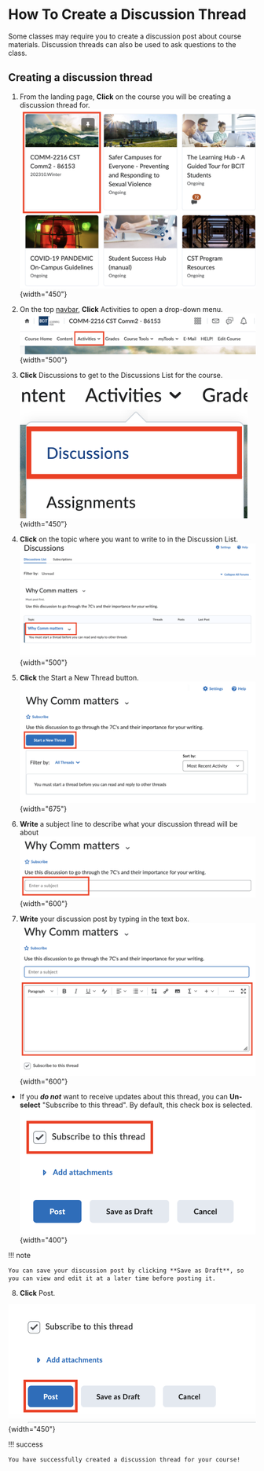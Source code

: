 # How To Create a Discussion Thread

Some classes may require you to create a discussion post about course materials. Discussion threads can also be used to ask questions to the class.

## Creating a discussion thread

1. From the landing page, **Click** on the course you will be creating a discussion thread for.
![Selecting a course from the landing page](\photos\discussion\course-select.png){width="450"}

2. On the top [navbar](glossary.md), **Click** Activities to open a drop-down menu.
![Navbar in the course](\photos\discussion\navbar.png){width="500"}

3. **Click** Discussions to get to the Discussions List for the course.
![Click Discussions in the Dropdown menu](\photos\discussion\dropdown.png){width="450"}

4. **Click** on the topic where you want to write to in the Discussion List.
![Click the topic you want to write to in the Discussion list](\photos\discussion\discussion-list.png){width="500"}

5. **Click** the Start a New Thread button.
![Click the topic you want to write to in the Discussion list](\photos\discussion\start-new-thread.png){width="675"}

6. **Write** a subject line to describe what your discussion thread will be about
![Click the topic you want to write to in the Discussion list](\photos\discussion\subject-line.png){width="600"}

7. **Write** your discussion post by typing in the text box.
![Click the topic you want to write to in the Discussion list](\photos\discussion\write-post.png){width="600"}

* If you ***do not*** want to receive updates about this thread, you can **Un-select** "Subscribe to this thread". By default, this check box is selected.  
![](\photos\discussion\subscribe.png){width="400"}

!!! note

    You can save your discussion post by clicking **Save as Draft**, so you can view and edit it at a later time before posting it.

8. **Click** Post.

![Blue Post button](\photos\discussion\post.png){width="450"}

!!! success
    
    You have successfully created a discussion thread for your course!
    
